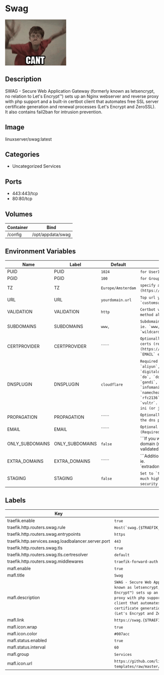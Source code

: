 # Swag

![Logo](images/Swag.gif)

## Description
SWAG \- Secure Web Application Gateway (formerly known as letsencrypt, no relation to Let's Encrypt™) sets up an Nginx webserver and reverse proxy with php support and a built\-in certbot client that automates free SSL server certificate generation and renewal processes (Let's Encrypt and ZeroSSL). It also contains fail2ban for intrusion prevention.

## Image
linuxserver/swag:latest

## Categories
- Uncategorized Services

## Ports
- 443:443/tcp
- 80:80/tcp

## Volumes
| Container | Bind |
|-----------|------|
| /config | /opt/appdata/swag |

## Environment Variables
| Name | Label | Default | Description |
|------|-------|---------|-------------|
| PUID | PUID | ```1024``` | ```for UserID``` |
| PGID | PGID | ```100``` | ```for GroupID``` |
| TZ | TZ | ```Europe/Amsterdam``` | ```specify a timezone to use, see this [list](https://en.wikipedia.org/wiki/List_of_tz_database_time_zones#List).``` |
| URL | URL | ```yourdomain.url``` | ```Top url you have control over (`customdomain.com` if you own it, or `customsubdomain.ddnsprovider.com` if dynamic dns).``` |
| VALIDATION | VALIDATION | ```http``` | ```Certbot validation method to use, options are `http` or `dns` (`dns` method also requires `DNSPLUGIN` variable set).``` |
| SUBDOMAINS | SUBDOMAINS | ```www,``` | ```Subdomains you'd like the cert to cover (comma separated, no spaces) ie. `www,ftp,cloud`. For a wildcard cert, set this *exactly* to `wildcard` (wildcard cert is available via `dns` validation only)``` |
| CERTPROVIDER | CERTPROVIDER | `````` | ```Optionally define the cert provider. Set to `zerossl` for ZeroSSL certs (requires existing [ZeroSSL account](https://app.zerossl.com/signup) and the e-mail address entered in `EMAIL` env var). Otherwise defaults to Let's Encrypt.``` |
| DNSPLUGIN | DNSPLUGIN | ```cloudflare``` | ```Required if `VALIDATION` is set to `dns`. Options are `acmedns`, `aliyun`, `azure`, `bunny`, `cloudflare`, `cpanel`, `desec`, `digitalocean`, `directadmin`, `dnsimple`, `dnsmadeeasy`, `dnspod`, `do`, `domeneshop`, `dreamhost`, `duckdns`, `dynudns`, `freedns`, `gandi`, `gehirn`, `glesys`, `godaddy`, `google`, `he`, `hetzner`, `infomaniak`, `inwx`, `ionos`, `linode`, `loopia`, `luadns`, `namecheap`, `netcup`, `njalla`, `nsone`, `ovh`, `porkbun`, `rfc2136`, `route53`, `sakuracloud`, `standalone`, `transip`, and `vultr`. Also need to enter the credentials into the corresponding ini (or json for some plugins) file under `/config/dns-conf`.``` |
| PROPAGATION | PROPAGATION | `````` | ```Optionally override (in seconds) the default propagation time for the dns plugins.``` |
| EMAIL | EMAIL | `````` | ```Optional e-mail address used for cert expiration notifications (Required for ZeroSSL).``` |
| ONLY_SUBDOMAINS | ONLY_SUBDOMAINS | ```false``` | ```If you wish to get certs only for certain subdomains, but not the main domain (main domain may be hosted on another machine and cannot be validated), set this to `true```` |
| EXTRA_DOMAINS | EXTRA_DOMAINS | `````` | ```Additional fully qualified domain names (comma separated, no spaces) ie. `extradomain.com,subdomain.anotherdomain.org,*.anotherdomain.org```` |
| STAGING | STAGING | ```false``` | ```Set to `true` to retrieve certs in staging mode. Rate limits will be much higher, but the resulting cert will not pass the browser's security test. Only to be used for testing purposes.``` |

## Labels
| Key | Value |
|-----|-------|
| traefik.enable | ```true``` |
| traefik.http.routers.swag.rule | ```Host(`swag.{$TRAEFIK_INGRESS_DOMAIN}`)``` |
| traefik.http.routers.swag.entrypoints | ```https``` |
| traefik.http.services.swag.loadbalancer.server.port | ```443``` |
| traefik.http.routers.swag.tls | ```true``` |
| traefik.http.routers.swag.tls.certresolver | ```default``` |
| traefik.http.routers.swag.middlewares | ```traefik-forward-auth``` |
| mafl.enable | ```true``` |
| mafl.title | ```Swag``` |
| mafl.description | ```SWAG - Secure Web Application Gateway (formerly known as letsencrypt, no relation to Let's Encrypt™) sets up an Nginx webserver and reverse proxy with php support and a built-in certbot client that automates free SSL server certificate generation and renewal processes (Let's Encrypt and ZeroSSL).``` |
| mafl.link | ```https://swag.{$TRAEFIK_INGRESS_DOMAIN}``` |
| mafl.icon.wrap | ```true``` |
| mafl.icon.color | ```#007acc``` |
| mafl.status.enabled | ```true``` |
| mafl.status.interval | ```60``` |
| mafl.group | ```Services``` |
| mafl.icon.url | ```https://github.com/linuxserver/docker-templates/raw/master/linuxserver.io/img/swag.gif``` |

